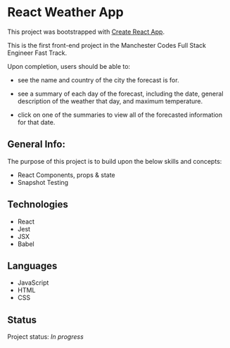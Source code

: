 # React Weather App

This project was bootstrapped with [Create React App](https://github.com/facebook/create-react-app).

This is the first front-end project in the Manchester Codes Full Stack Engineer Fast Track.

Upon completion, users should be able to:
* see the name and country of the city the forecast is for.

* see a summary of each day of the forecast, including the date, general description of the weather that day, and maximum temperature.

* click on one of the summaries to view all of the forecasted information for that date.

## General Info:

The purpose of this project is to build upon the below skills and concepts:

* React Components, props & state
* Snapshot Testing

## Technologies

* React
* Jest
* JSX
* Babel

## Languages

* JavaScript
* HTML
* CSS
## Status

Project status: _In progress_


